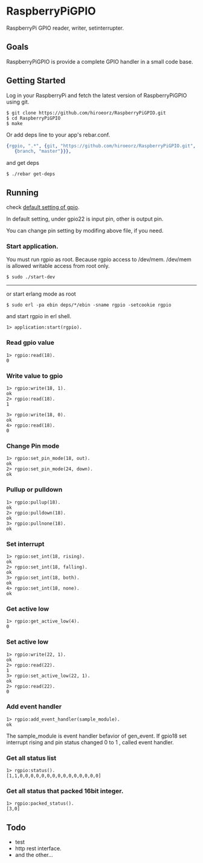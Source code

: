 # RaspberryPiGPIO

RaspberryPi GPIO reader, writer, setinterrupter.

## Goals

RaspberryPiGPIO is provide a complete GPIO handler in a small code base.

## Getting Started

Log in your RaspberryPi and fetch the latest version of RaspberryPiGPIO using git.

```
$ git clone https://github.com/hiroeorz/RaspberryPiGPIO.git
$ cd RaspberryPiGPIO
$ make
```

Or add deps line to your app's rebar.conf.

```erlang
{rgpio, ".*", {git, "https://github.com/hiroeorz/RaspberryPiGPIO.git",
   {branch, "master"}}},

```

and get deps

```
$ ./rebar get-deps
```

## Running

check [default setting of gpio](https://github.com/hiroeorz/RaspberryPiGPIO/blob/master/src/rgpio.app.src).

In default setting, under gpio22 is input pin, other is output pin.

You can change pin setting by modifing above file, if you need.

### Start application.

You must run rgpio as root. Because rgpio access to /dev/mem. /dev/mem is allowed writable access from root only.

```
$ sudo ./start-dev
```
-------
or start erlang mode as root

```
$ sudo erl -pa ebin deps/*/ebin -sname rgpio -setcookie rgpio
```
and start rgpio in erl shell.

```erl-sh
1> application:start(rgpio).
```

### Read gpio value

```erl-sh
1> rgpio:read(18).
0
```

### Write value to gpio

```erl-sh
1> rgpio:write(18, 1).
ok
2> rgpio:read(18).
1

3> rgpio:write(18, 0).
ok
4> rgpio:read(18).
0
```    

### Change Pin mode

```erl-sh
1> rgpio:set_pin_mode(18, out).
ok
2> rgpio:set_pin_mode(24, down).
ok
```

### Pullup or pulldown

```erl-sh
1> rgpio:pullup(18).
ok
2> rgpio:pulldown(18).
ok
3> rgpio:pullnone(18).
ok
```

### Set interrupt
 
```erl-sh
1> rgpio:set_int(18, rising).
ok
2> rgpio:set_int(18, falling).
ok
3> rgpio:set_int(18, both).
ok
4> rgpio:set_int(18, none).
ok
```
### Get active low
 
```erl-sh
1> rgpio:get_active_low(4).
0
```

### Set active low

```erl-sh
1> rgpio:write(22, 1).
ok
2> rgpio:read(22).
1
3> rgpio:set_active_low(22, 1).
ok
2> rgpio:read(22).
0
```

### Add event handler

```erl-sh
1> rgpio:add_event_handler(sample_module).
ok
```

The sample_module is event handler befavior of gen_event.
If gpio18 set interrupt rising and pin status changed 0 to 1 , called event handler.

### Get all status list

```erl-sh
1> rgpio:status().
[1,1,0,0,0,0,0,0,0,0,0,0,0,0,0,0,0]
```

### Get all status that packed 16bit integer.

```erl-sh
1> rgpio:packed_status().
[3,0]
```

## Todo

- test
- http rest interface.
- and the other...

